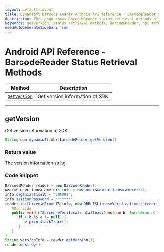 ```yaml
---
layout: default-layout
title: Dynamsoft Barcode Reader Android API Reference - BarcodeReader Status Retrieval Methods
description: This page shows BarcodeReader status retrieval methods of Dynamsoft Barcode Reader for Android SDK.
keywords: getVersion, status retrieval methods, BarcodeReader, api reference, android
needAutoGenerateSidebar: true
---
```


# Android API Reference - BarcodeReader Status Retrieval Methods

  | Method               | Description |
  |----------------------|-------------|
  | [`getVersion`](#getversion) | Get version information of SDK.|

  ---

## getVersion

Get version information of SDK.

```java
String com.dynamsoft.dbr.BarcodeReader.getVersion()	
```

### Return value

The version information string.

### Code Snippet

```java
BarcodeReader reader = new BarcodeReader();
DMLTSConnectionParameters info = new DMLTSConnectionParameters();
info.organizationID = "200001";
info.sessionPassword = "******";
reader.initLicenseFromLTS(info, new DBRLTSLicenseVerificationListener() {
   @Override
   public void LTSLicenseVerificationCallback(boolean b, Exception e) {
      if (!b && e != null) {
         e.printStackTrace();
      }
   }
}
String versionInfo = reader.getVersion();
reader.destroy();
```
